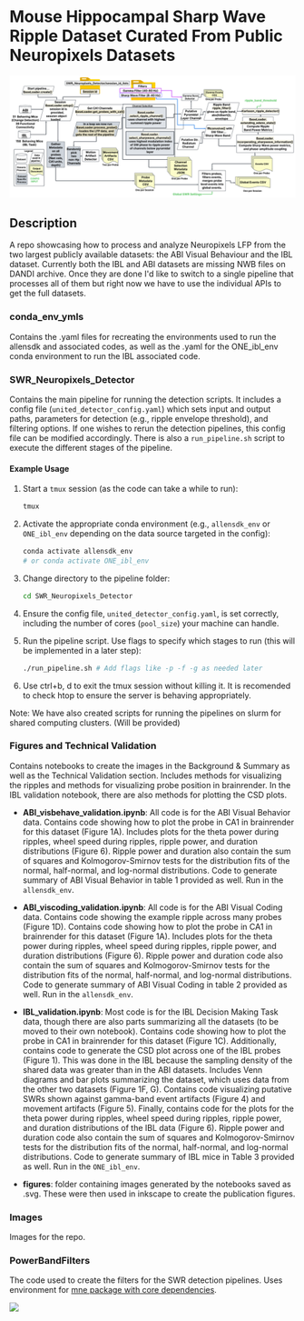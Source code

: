 # Mouse Hippocampal Sharp Wave Ripple Dataset Curated From Public Neuropixels Datasets

![](Images/SupplementalSWRDetectorWorkflow.png)

## Description
A repo showcasing how to process and analyze Neuropixels LFP from the two largest publicly available datasets: the ABI Visual Behaviour and the IBL dataset.  Currently both the IBL and ABI datasets are missing NWB files on DANDI archive.  Once they are done I'd like to switch to a single pipeline that processes all of them but right now we have to use the individual APIs to get the full datasets.

### conda_env_ymls

Contains the .yaml files for recreating the environments used to run the allensdk and associated codes, as well as the .yaml for the ONE_ibl_env conda environment to run the IBL associated code.

### SWR_Neuropixels_Detector

Contains the main pipeline for running the detection scripts. It includes a config file (`united_detector_config.yaml`) which sets input and output paths, parameters for detection (e.g., ripple envelope threshold), and filtering options. If one wishes to rerun the detection pipelines, this config file can be modified accordingly. There is also a `run_pipeline.sh` script to execute the different stages of the pipeline.

#### Example Usage
1. Start a `tmux` session (as the code can take a while to run):
    ```bash
    tmux
    ```

2. Activate the appropriate conda environment (e.g., `allensdk_env` or `ONE_ibl_env` depending on the data source targeted in the config):
    ```bash
    conda activate allensdk_env 
    # or conda activate ONE_ibl_env
    ```

3. Change directory to the pipeline folder:
    ```bash
    cd SWR_Neuropixels_Detector
    ```

4. Ensure the config file, `united_detector_config.yaml`, is set correctly, including the number of cores (`pool_size`) your machine can handle.

5. Run the pipeline script. Use flags to specify which stages to run (this will be implemented in a later step):
    ```bash
    ./run_pipeline.sh # Add flags like -p -f -g as needed later
    ```

6.  Use ctrl+b, d to exit the tmux session without killing it. It is recomended to check htop to ensure the server is behaving appropriately.

Note:  We have also created scripts for running the pipelines on slurm for shared computing clusters.  (Will be provided)

### Figures and Technical Validation

Contains notebooks to create the images in the Background & Summary as well as the Technical Validation section. Includes methods for visualizing the ripples and methods for visualizing probe position in brainrender. In the IBL validation notebook, there are also methods for plotting the CSD plots.

- **ABI_visbehave_validation.ipynb**: All code is for the ABI Visual Behavior data. Contains code showing how to plot the probe in CA1 in brainrender for this dataset (Figure 1A). Includes plots for the theta power during ripples, wheel speed during ripples, ripple power, and duration distributions (Figure 6). Ripple power and duration also contain the sum of squares and Kolmogorov-Smirnov tests for the distribution fits of the normal, half-normal, and log-normal distributions.  Code to generate summary of ABI Visual Behavior in table 1 provided as well.  Run in the `allensdk_env`.

- **ABI_viscoding_validation.ipynb**: All code is for the ABI Visual Coding data. Contains code showing the example ripple across many probes (Figure 1D). Contains code showing how to plot the probe in CA1 in brainrender for this dataset (Figure 1A). Includes plots for the theta power during ripples, wheel speed during ripples, ripple power, and duration distributions (Figure 6). Ripple power and duration code also contain the sum of squares and Kolmogorov-Smirnov tests for the distribution fits of the normal, half-normal, and log-normal distributions.  Code to generate summary of ABI Visual Coding in table 2 provided as well.  Run in the `allensdk_env`.

- **IBL_validation.ipynb**: Most code is for the IBL Decision Making Task data, though there are also parts summarizing all the datasets (to be moved to their own notebook). Contains code showing how to plot the probe in CA1 in brainrender for this dataset (Figure 1C). Additionally, contains code to generate the CSD plot across one of the IBL probes (Figure 1). This was done in the IBL because the sampling density of the shared data was greater than in the ABI datasets. Includes Venn diagrams and bar plots summarizing the dataset, which uses data from the other two datasets (Figure 1F, G). Contains code visualizing putative SWRs shown against gamma-band event artifacts (Figure 4) and movement artifacts (Figure 5). Finally, contains code for the plots for the theta power during ripples, wheel speed during ripples, ripple power, and duration distributions of the IBL data (Figure 6). Ripple power and duration code also contain the sum of squares and Kolmogorov-Smirnov tests for the distribution fits of the normal, half-normal, and log-normal distributions.  Code to generate summary of IBL mice in Table 3 provided as well.  Run in the `ONE_ibl_env`.

- **figures**: folder containing images generated by the notebooks saved as .svg.  These were then used in inkscape to create the publication figures.

### Images

Images for the repo.

### PowerBandFilters

The code used to create the filters for the SWR detection pipelines.  Uses environment for [mne package with core dependencies](https://mne.tools/stable/install/manual_install.html#installing-mne-python-with-core-dependencies).


![](Images/figure_one_v6_opt.svg)
